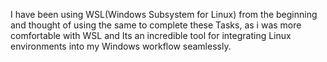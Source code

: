 I have been using WSL(Windows Subsystem for Linux) from the beginning and thought of using the same to complete these Tasks, as i was more comfortable with WSL and Its an incredible tool for integrating Linux environments into my Windows workflow seamlessly.

